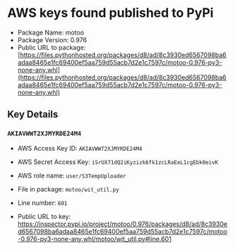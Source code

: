 # AWS keys found published to PyPi

* Package Name: motoo
* Package Version: 0.976
* Public URL to package: [https://files.pythonhosted.org/packages/d8/ad/8c3930ed6567098ba6adaa8465e1fc69400ef5aa759d55acb7d2e1c7597c/motoo-0.976-py3-none-any.whl](https://files.pythonhosted.org/packages/d8/ad/8c3930ed6567098ba6adaa8465e1fc69400ef5aa759d55acb7d2e1c7597c/motoo-0.976-py3-none-any.whl)

## Key Details

### `AKIAVWWT2XJMYRDE24M4`

* AWS Access Key ID: `AKIAVWWT2XJMYRDE24M4`
* AWS Secret Access Key: `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` 
* AWS role name: `user/S3TempUploader`
* File in package: `motoo/wit_util.py`
* Line number: `601`

* Public URL to key: https://inspector.pypi.io/project/motoo/0.976/packages/d8/ad/8c3930ed6567098ba6adaa8465e1fc69400ef5aa759d55acb7d2e1c7597c/motoo-0.976-py3-none-any.whl/motoo/wit_util.py#line.601



